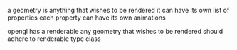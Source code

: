 a geometry is anything that wishes to be rendered
it can have its own list of properties
each property can have its own animations


opengl has a renderable
any geometry that wishes to be rendered should adhere to renderable type class